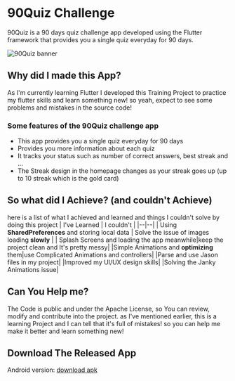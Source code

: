 # 90Quiz Challenge

90Quiz is a 90 days quiz challenge app developed using the Flutter framework that provides you a single quiz everyday for 90 days.


![90Quiz banner](https://github.com/HoveredCube/flutter-quiz-app/assets/68770458/95d85af7-6b98-48e8-85c5-aefbacb479a2)


## Why did I made this App?
As I'm currently learning Flutter I developed this Training Project to practice my flutter skills and learn something new! so yeah, expect to see some problems and mistakes in the source code!

### Some features of the 90Quiz challenge app
 - This app provides you a single quiz everyday for 90 days
 - Provides you more information about each quiz
 - It tracks your status such as number of correct answers, best streak and ...
 - The Streak design in the homepage changes as your streak goes up (up to 10 streak which is the gold card)

## So what did I Achieve? (and couldn't Achieve)

here is a list of what I achieved and learned and things I couldn't solve by doing this project
|	I've Learned  | I couldn't |
|--|--|
| Using **SharedPreferences** and storing local data | Solve the issue of images loading **slowly** |
| Splash Screens and loading the app meanwhile|keep the project clean and It's pretty messy|
|Simple Animations and **optimizing** them|use Complicated Animations and controllers|
|Parse and use Jason files in my project|
|Improved my UI/UX design skills|
|Solving the Janky Animations issue|



## Can You Help me?

The Code is public and under the Apache License, so You can review, modify and contribute into the project.
as I've mentioned earlier, this is a learning Project and I can tell that it's full of mistakes! so you can help me make it better and learn something new!

## Download The Released App
Android version:
[download apk](https://github.com/HoveredCube/flutter-quiz-app/releases/download/1.0.0/90Quiz.Challenge.apk)
